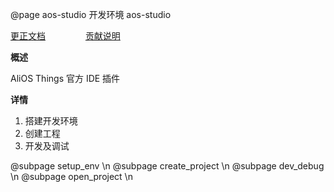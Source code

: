 @page aos-studio 开发环境 aos-studio

[更正文档](https://gitee.com/alios-things/documentation/edit/rel_3.3.0/aos-studio/aos-studio.md) &emsp;&emsp;&emsp;&emsp; [贡献说明](https://help.aliyun.com/document_detail/302301.html)

**概述**

AliOS Things 官方 IDE 插件

**详情**

1. 搭建开发环境
2. 创建工程
3. 开发及调试

@subpage setup_env \n
@subpage create_project \n
@subpage dev_debug \n
@subpage open_project \n

